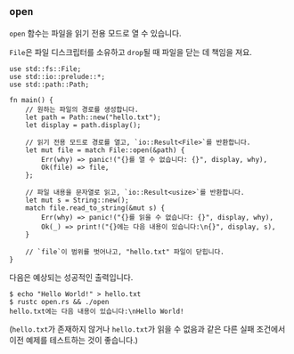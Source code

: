 ## `open`

`open` 함수는 파일을 읽기 전용 모드로 열 수 있습니다.

`File`은 파일 디스크립터를 소유하고 `drop`될 때 파일을 닫는 데 책임을 져요.

```rust,editable,ignore
use std::fs::File;
use std::io::prelude::*;
use std::path::Path;

fn main() {
    // 원하는 파일의 경로를 생성합니다.
    let path = Path::new("hello.txt");
    let display = path.display();

    // 읽기 전용 모드로 경로를 열고, `io::Result<File>`를 반환합니다.
    let mut file = match File::open(&path) {
        Err(why) => panic!("{}를 열 수 없습니다: {}", display, why),
        Ok(file) => file,
    };

    // 파일 내용을 문자열로 읽고, `io::Result<usize>`를 반환합니다.
    let mut s = String::new();
    match file.read_to_string(&mut s) {
        Err(why) => panic!("{}를 읽을 수 없습니다: {}", display, why),
        Ok(_) => print!("{}에는 다음 내용이 있습니다:\n{}", display, s),
    }

    // `file`이 범위를 벗어나고, "hello.txt" 파일이 닫힙니다.
}
```

다음은 예상되는 성공적인 출력입니다.

```shell
$ echo "Hello World!" > hello.txt
$ rustc open.rs && ./open
hello.txt에는 다음 내용이 있습니다:\nHello World!
```

(`hello.txt`가 존재하지 않거나 `hello.txt`가 읽을 수 없음과 같은 다른 실패 조건에서 이전 예제를 테스트하는 것이 좋습니다.)
